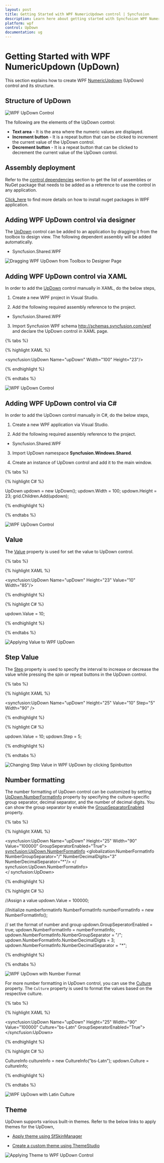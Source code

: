 ```yaml
---
layout: post
title: Getting Started with WPF NumericUpdown control | Syncfusion
description: Learn here about getting started with Syncfusion WPF NumericUpdown (UpDown) control, its elements and more details.
platform: wpf
control: UpDown
documentation: ug
---
```

# Getting Started with WPF NumericUpdown (UpDown)

This section explains how to create WPF [NumericUpdown](https://www.syncfusion.com/wpf-controls/numericupdown) (UpDown) control and its structure.

## Structure of UpDown

![WPF UpDown Control](GettingStarted-images/wpf-updown-structure.jpeg)


The following are the elements of the UpDown control:

* **Text area** - It is the area where the numeric values are displayed. 
* **Increment button** - It is a repeat button that can be clicked to increment the current value of the UpDown control.
* **Decrement button** - It is a repeat button that can be clicked to decrement the current value of the UpDown control.

## Assembly deployment

Refer to the [control dependencies](https://help.syncfusion.com/wpf/control-dependencies#updown) section to get the list of assemblies or NuGet package that needs to be added as a reference to use the control in any application.

[Click_here](https://help.syncfusion.com/wpf/visual-studio-integration/nuget-packages) to find more details on how to install nuget packages in WPF application.

## Adding WPF UpDown control via designer

The [UpDown](https://help.syncfusion.com/cr/wpf/Syncfusion.Windows.Shared.UpDown.html) control can be added to an application by dragging it from the toolbox to design view. The following dependent assembly will be added automatically.

* Syncfusion.Shared.WPF

![Dragging WPF UpDown from Toolbox to Designer Page](GettingStarted-images/wpf-updown-toolbox.png)

## Adding WPF UpDown control via XAML

In order to add the [UpDown](https://help.syncfusion.com/cr/wpf/Syncfusion.Windows.Shared.UpDown.html) control manually in XAML, do the below steps,

1) Create a new WPF project in Visual Studio.

2) Add the following required assembly reference to the project.

* Syncfusion.Shared.WPF

3) Import Syncfusion WPF schema http://schemas.syncfusion.com/wpf and declare the UpDown control in XAML page.

{% tabs %}

{% highlight XAML %}

<Window x:Class="Application_New.MainWindow"
        xmlns="http://schemas.microsoft.com/winfx/2006/xaml/presentation"
        xmlns:x="http://schemas.microsoft.com/winfx/2006/xaml"
        xmlns:syncfusion="http://schemas.syncfusion.com/wpf"    
        Title="MainWindow" Height="350" Width="525">
    <Grid Name="grid">
        <syncfusion:UpDown Name="upDown" Width="100" Height="23"/>
    </Grid>
</Window>

{% endhighlight %}

{% endtabs %}

![WPF UpDown Control](GettingStarted-images/wpf-updown-designer.jpeg)


## Adding WPF UpDown control via C#

In order to add the UpDown control manually in C#, do the below steps,

1) Create a new WPF application via Visual Studio.

2) Add the following required assembly reference to the project.

* Syncfusion.Shared.WPF

3) Import UpDown namespace **Syncfusion.Windows.Shared**.

3) Create an instance of UpDown control and add it to the main window.

{% tabs %}

{% highlight C# %}

UpDown updown = new UpDown();
updown.Width = 100;
updown.Height = 23;
grid.Children.Add(updown);

{% endhighlight %}

{% endtabs %}

![WPF UpDown Control](GettingStarted-images/wpf-updown-code.jpeg)

## Value

The [Value](https://help.syncfusion.com/cr/wpf/Syncfusion.Windows.Shared.UpDown.html#Syncfusion_Windows_Shared_UpDown_Value) property is used for set the value to UpDown control.

{% tabs %}

{% highlight XAML %}

<syncfusion:UpDown Name="upDown" Height="23" Value="10" Width="85"/>

{% endhighlight %}

{% highlight C# %}

updown.Value = 10;

{% endhighlight %}

{% endtabs %}

![Applying Value to WPF UpDown](GettingStarted-images/wpf-updown-value.png)

## Step Value

The [Step](https://help.syncfusion.com/cr/wpf/Syncfusion.Windows.Shared.UpDown.html#Syncfusion_Windows_Shared_UpDown_Step) property is used to specify the interval to increase or decrease the value while pressing the spin or repeat buttons in the UpDown control.

{% tabs %}

{% highlight XAML %}

<syncfusion:UpDown Name="upDown" Height="25" Value="10" Step="5"  Width="90" />

{% endhighlight %}

{% highlight C# %}

updown.Value = 10;
updown.Step = 5;

{% endhighlight %}

{% endtabs %}

![Changing Step Value in WPF UpDown by clicking Spinbutton](GettingStarted-images/wpf-updown-stepvalue.gif)

## Number formatting

The number formatting of UpDown control can be customized by setting [UpDown.NumberFormatInfo](https://help.syncfusion.com/cr/wpf/Syncfusion.Windows.Shared.UpDown.html#Syncfusion_Windows_Shared_UpDown_NumberFormatInfo) property by specifying the culture-specific group separator, decimal separator, and the number of decimal digits. You can show the group separator by enable the [GroupSeparatorEnabled](https://help.syncfusion.com/cr/wpf/Syncfusion.Windows.Shared.UpDown.html#Syncfusion_Windows_Shared_UpDown_GroupSeperatorEnabled) property.

{% tabs %}

{% highlight XAML %}

<Window x:Class="Application_New.MainWindow"
        xmlns="http://schemas.microsoft.com/winfx/2006/xaml/presentation"
        xmlns:x="http://schemas.microsoft.com/winfx/2006/xaml"
        xmlns:syncfusion="http://schemas.syncfusion.com/wpf"
        xmlns:globalization="clr-namespace:System.Globalization;assembly=mscorlib" 
        Title="MainWindow" Height="350" Width="525" >

<syncfusion:UpDown Name="upDown"  Height="25" Width="90" Value="100000" GroupSeperatorEnabled="True">
    <syncfusion:UpDown.NumberFormatInfo>
        <globalization:NumberFormatInfo NumberGroupSeparator="/" NumberDecimalDigits="3" NumberDecimalSeparator="*"/>
    </ syncfusion:UpDown.NumberFormatInfo>  
</ syncfusion:UpDown>

{% endhighlight %}

{% highlight C# %}

//Assign a value
updown.Value = 100000;

//Initialize numberformatinfo
NumberFormatInfo numberFormatInfo = new NumberFormatInfo();

// set the format of number and group
updown.GroupSeperatorEnabled = true;
updown.NumberFormatInfo = numberFormatInfo;
updown.NumberFormatInfo.NumberGroupSeparator = "/";
updown.NumberFormatInfo.NumberDecimalDigits = 3;
updown.NumberFormatInfo.NumberDecimalSeparator = "*";

{% endhighlight %}

{% endtabs %}

![WPF UpDown with Number Format](GettingStarted-images/wpf-updown-number-format.png)

For more number formatting in UpDown control, you can use the [Culture](https://help.syncfusion.com/cr/wpf/Syncfusion.Windows.Shared.UpDown.html#Syncfusion_Windows_Shared_UpDown_Culture) property. The `Culture` property is used to format the values based on the respective culture.

{% tabs %}

{% highlight XAML %}

<syncfusion:UpDown Name="upDown"  Height="25" Width="90" Value="100000" Culture="bs-Latn" GroupSeperatorEnabled="True">
</syncfusion:UpDown>

{% endhighlight %}

{% highlight C# %}

CultureInfo cultureInfo = new CultureInfo("bs-Latn");
updown.Culture = cultureInfo;

{% endhighlight %}

{% endtabs %}

![WPF UpDown with Latin Culture](GettingStarted-images/wpf-updown-culture.png)

## Theme

UpDown supports various built-in themes. Refer to the below links to apply themes for the UpDown,

  * [Apply theme using SfSkinManager](https://help.syncfusion.com/wpf/themes/skin-manager)
	
  * [Create a custom theme using ThemeStudio](https://help.syncfusion.com/wpf/themes/theme-studio#creating-custom-theme)

![Applying Theme to WPF UpDown Control](GettingStarted-images/wpf-updown-theme.png)